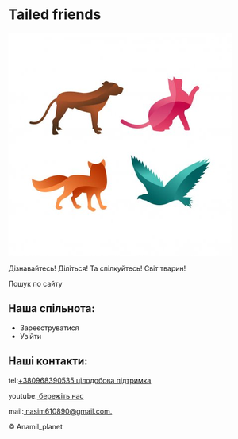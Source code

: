<!DOCTYPE html>
<html lang="ru">
	<head>
		<meta http-equiv="content-type" content="text/html;charset=UTF-8" />
	<head>
	<body>
		<h1>Tailed friends</h1>
		<img src="img/logo.jpg" alt="">
		<p>	Дізнавайтесь! Діліться! Та спілкуйтесь! Світ тварин!</p>
		<p> Пошук по сайту
		<h2> Наша спільнота: </h2>
		<ul>
			<li>Зареєструватися</li> 
			<li>Увійти</li>
		</ul>
		<h2>Наші контакти:</h2>
		<p>tel:<a href="tel:+380968390535">+380968390535 цілодобова підтримка</a></p>
		<p>youtube:<a href="https://www.youtube.com/watch?v=-BJsomFxUrM"> бережіть нас</a></p>
		<p>mail:<a href="https://mail.google.com/mail/u/0/?tab=rm#inbox"> nasim610890@gmail.com.</a></p>
		<p>© Anamil_planet</p>
	</body>
</html>